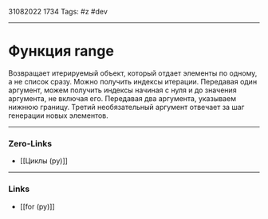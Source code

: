 31082022 1734
Tags: #z #dev 

---
# Функция range
Возвращает итерируемый объект, который отдает элементы по одному, а не список сразу. Можно получить индексы итерации.
Передавая один аргумент, можем получить индексы начиная с нуля и до значения аргумента, не включая его.
Передавая два аргумента, указываем нижнюю границу. Третий необязательный аргумент отвечает за шаг генерации новых элементов.

---
### Zero-Links
- [[Циклы (py)]]

---
### Links
- [[for (py)]]